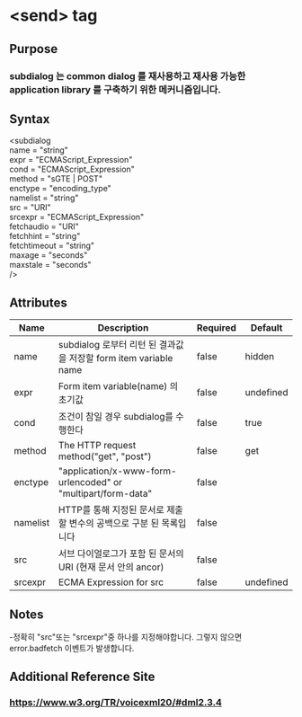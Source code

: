 # \<send> tag
## Purpose 
###  subdialog 는 common dialog 를 재사용하고 재사용 가능한 application library 를 구축하기 위한 메커니즘입니다.

## Syntax
\<subdialog\
name = "string"\
expr = "ECMAScript_Expression"\
cond = "ECMAScript_Expression"\
method = "sGTE | POST"\
enctype = "encoding_type"\
namelist = "string"\
src = "URI"\
srcexpr = "ECMAScript_Expression"\
fetchaudio = "URI"\
fetchhint = "string"\
fetchtimeout = "string"\
maxage = "seconds"\
maxstale = "seconds"\
/> 



## Attributes
|Name |Description |Required |Default|
|-----|------------|---------|-------|
|name|subdialog 로부터 리턴 된 결과값을 저장할 form item variable name|false|hidden|
|expr|Form item variable(name) 의 초기값|false|undefined|
|cond|조건이 참일 경우 subdialog를 수행한다|false|true|
|method| The HTTP request method("get", "post")|false|get|
|enctype|"application/x-www-form-urlencoded" or "multipart/form-data"|false||
|namelist|HTTP를 통해 지정된 문서로 제출할 변수의 공백으로 구분 된 목록입니다|false||
|src|서브 다이얼로그가 포함 된 문서의 URI (현재 문서 안의 ancor)|false||
|srcexpr|ECMA Expression for src|false|undefined|


## Notes
-정확히 "src"또는 "srcexpr"중 하나를 지정해야합니다. 그렇지 않으면 error.badfetch 이벤트가 발생합니다.


## Additional Reference Site
### https://www.w3.org/TR/voicexml20/#dml2.3.4
